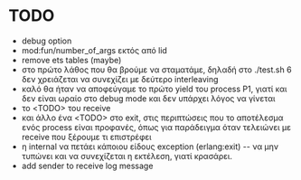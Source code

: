 TODO
=====

* debug option
* mod:fun/number_of_args εκτός από lid
* remove ets tables (maybe)
* στο πρώτο λάθος που θα βρούμε να σταματάμε, δηλαδή στο
  ./test.sh 6 δεν χρειάζεται να συνεχίζει με δεύτερο interleaving
* καλό θα ήταν να αποφεύγαμε το πρώτο yield του process P1,
  γιατί και δεν είναι ωραίο στο debug mode και δεν υπάρχει
  λόγος να γίνεται
* το &lt;TODO> του receive
* και άλλο ένα &lt;TODO> στο exit, στις περιπτώσεις που το
  αποτέλεσμα ενός process είναι προφανές, όπως για παράδειγμα
  όταν τελειώνει με receive που ξέρουμε τι επιστρέφει
* η internal να πετάει κάποιου είδους exception (erlang:exit) --
  να μην τυπώνει και να συνεχίζεται η εκτέλεση, γιατί κρασάρει.
* add sender to receive log message
